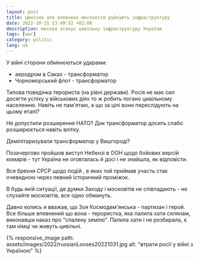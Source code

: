 ```yaml
---
layout: post
title: Цинічно але впевнено московіти руйнують інфраструктуру
date: 2022-10-31 13:49:52 +02:00
description: москва атакує цивільну інфраструктуру України
tags: [war]
category: politic
lang: uk
---
```


У війні сторони обмінюються ударами:
- аеродром в Саках - трансформатор
- Чорноморський флот - трансформатор 

Типова поведінка терориста (на рівні держави).
Росія не має сил досягти успіху у військових діях то ж робить погано циаільному населенню.
Навіть не пам'ятаю, а що за цілі вони переслідують на цьому етапі?

Не допустили розширення НАТО?
Дик трансформатор досить слабо розширюється навіть влітку.

Демілітаризували трансформатор у Вишгороді? 

Позачергово пройшов виступ Небензі в ООН щодо бойових версій комарів - тут Україна не оговталась й досі і не знайшла, як відповісти.

Вся брехня СРСР щодо подій , в яких той приймав участь стає очевидною через певний історичний проміжок.

В будь якій ситуації, де думки Заходу і московітів не співпадають - не слухайте московітів, все одно обмануть.

Давно колись я вважав, що Зоя Космодем'янська - партизан і герой.
Все більше впевнений що вона - терористка, яка палила хати селянам, виконавши наказ про "спалену землю".
Палила хати і не розбирала, є там німці чи живуть цивільні.

{% responsive_image path: assets/images/2022/russianLooses20221031.jpg alt: "втрати росії у війні з Україною" %}
